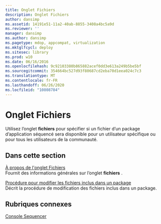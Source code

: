 ```yaml
---
title: Onglet Fichiers
description: Onglet Fichiers
author: dansimp
ms.assetid: 14191e51-11a2-40ab-8855-3408a4bc5a9d
ms.reviewer: ''
manager: dansimp
ms.author: dansimp
ms.pagetype: mdop, appcompat, virtualization
ms.mktglfcycl: deploy
ms.sitesec: library
ms.prod: w10
ms.date: 06/16/2016
ms.openlocfilehash: 9c92103380b865882acef0dd3e613a249b5be5bf
ms.sourcegitcommit: 354664bc527d93f80687cd2eba70d1eea024c7c3
ms.translationtype: MT
ms.contentlocale: fr-FR
ms.lasthandoff: 06/26/2020
ms.locfileid: "10808784"
---
```

# Onglet Fichiers


Utilisez l’onglet **fichiers** pour spécifier si un fichier d’un package d’application séquencé sera disponible pour un utilisateur spécifique ou pour tous les utilisateurs de la communauté.

## Dans cette section


<a href="" id="about-the-files-tab"></a>[À propos de l'onglet Fichiers](about-the-files-tab.md)  
Fournit des informations générales sur l’onglet **fichiers** .

<a href="" id="how-to-modify-the-files-included-in-a-package"></a>[Procédure pour modifier les fichiers inclus dans un package](how-to-modify-the-files-included-in-a-package.md)  
Décrit la procédure de modification des fichiers inclus dans un package.

## Rubriques connexes


[Console Sequencer](sequencer-console.md)

 

 





